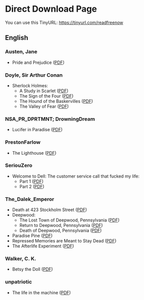 <!--- This file is generated with generate-direct-download.py - don't edit it manually --->
# Direct Download Page
You can use this TinyURL: https://tinyurl.com/readfreenow

## English

### Austen, Jane
* Pride and Prejudice ([PDF](https://raw.githubusercontent.com/MartinThoma/free-books/master/Austen/Pride%20and%20Prejudice/pride-and-prejudice.pdf))

### Doyle, Sir Arthur Conan
* Sherlock Holmes:
    * A Study in Scarlet ([PDF](https://raw.githubusercontent.com/MartinThoma/free-books/master/Doyle/Sherlock%20Holmes/01%20-%20A%20Study%20in%20Scarlet/01-A-Study-in-Scarlet.pdf))
    * The Sign of the Four ([PDF](https://raw.githubusercontent.com/MartinThoma/free-books/master/Doyle/Sherlock%20Holmes/02%20-%20The%20Sign%20of%20the%20Four/02-The-Sign-of-the-Four.pdf))
    * The Hound of the Baskervilles ([PDF](https://raw.githubusercontent.com/MartinThoma/free-books/master/Doyle/Sherlock%20Holmes/03%20-%20The%20Hound%20of%20the%20Baskervilles/03-The-Hound-of-the-Baskervilles.pdf))
    * The Valley of Fear ([PDF](https://raw.githubusercontent.com/MartinThoma/free-books/master/Doyle/Sherlock%20Holmes/04%20-%20The%20Valley%20of%20Fear/04-The-Valley-of-Fear.pdf))

### NSA_PR_DPRTMNT; DrowningDream
* Lucifer in Paradise ([PDF](https://raw.githubusercontent.com/MartinThoma/free-books/master/Reddit-writingpromt/Lucifer-in-Paradise/Lucifer-in-Paradise.pdf))

### PrestonFarlow
* The Lighthouse ([PDF](https://raw.githubusercontent.com/MartinThoma/free-books/master/Reddit-nosleep/The-Lighthouse/The-Lighthouse.pdf))

### SeriouZero
* Welcome to Dell: The customer service call that fucked my life:
    * Part 1 ([PDF](https://raw.githubusercontent.com/MartinThoma/free-books/master/Reddit-nosleep/SeriouZero/Welcome-to-Dell/Part-1/Welcome-to-Dell-Part-1.pdf))
    * Part 2 ([PDF](https://raw.githubusercontent.com/MartinThoma/free-books/master/Reddit-nosleep/SeriouZero/Welcome-to-Dell/Part-2/Welcome-to-Dell-Part-2.pdf))

### The_Dalek_Emperor
* Death at 423 Stockholm Street ([PDF](https://raw.githubusercontent.com/MartinThoma/free-books/master/Reddit-nosleep/The-Dalek-Emperor/Death-at-423-Stockholm-Street/Death-at-423-Stockholm-Street.pdf))
* Deepwood:
    * The Lost Town of Deepwood, Pennsylvania ([PDF](https://raw.githubusercontent.com/MartinThoma/free-books/master/Reddit-nosleep/The-Dalek-Emperor/Deepwood-series/1-The-Lost-Town-of-Deepwood-Pennsylvania/The-Lost-Town-of-Deepwood-Pennsylvania.pdf))
    * Return to Deepwood, Pennsylvania ([PDF](https://raw.githubusercontent.com/MartinThoma/free-books/master/Reddit-nosleep/The-Dalek-Emperor/Deepwood-series/2-Return-to-Deepwood%2C-Pennsylvania/Return-to-Deepwood%2C-Pennsylvania.pdf))
    * Death of Deepwood, Pennsylvania ([PDF](https://raw.githubusercontent.com/MartinThoma/free-books/master/Reddit-nosleep/The-Dalek-Emperor/Deepwood-series/3-Death-of-Deepwood%2C-Pennsylvania/Death-of-Deepwood%2C-Pennsylvania.pdf))
* Paradise Pine ([PDF](https://raw.githubusercontent.com/MartinThoma/free-books/master/Reddit-nosleep/The-Dalek-Emperor/Paradise-Pine/Paradise-Pine.pdf))
* Repressed Memories are Meant to Stay Dead ([PDF](https://raw.githubusercontent.com/MartinThoma/free-books/master/Reddit-nosleep/The-Dalek-Emperor/Repressed-Memories-are-Meant-to-Stay-Dead/Repressed-Memories-are-Meant-to-Stay-Dead.pdf))
* The Afterlife Experiment ([PDF](https://raw.githubusercontent.com/MartinThoma/free-books/master/Reddit-nosleep/The-Dalek-Emperor/The-Afterlife-Experiment/The-Afterlife-Experiment.pdf))

### Walker, C. K.
* Betsy the Doll ([PDF](https://raw.githubusercontent.com/MartinThoma/free-books/master/Reddit-nosleep/The-Dalek-Emperor/Betsy-the-Doll/Betsy-the-Doll.pdf))

### unpatriotic
* The life in the machine ([PDF](https://raw.githubusercontent.com/MartinThoma/free-books/master/Reddit-nosleep/The-life-in-the-machine/The-life-in-the-machine.pdf))
